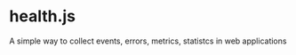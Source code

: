 health.js
=========

A simple way to collect events, errors, metrics, statistcs in web applications

